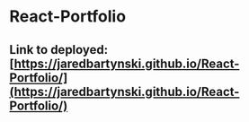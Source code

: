 # React-Portfolio

## Link to deployed: [https://jaredbartynski.github.io/React-Portfolio/](https://jaredbartynski.github.io/React-Portfolio/)
